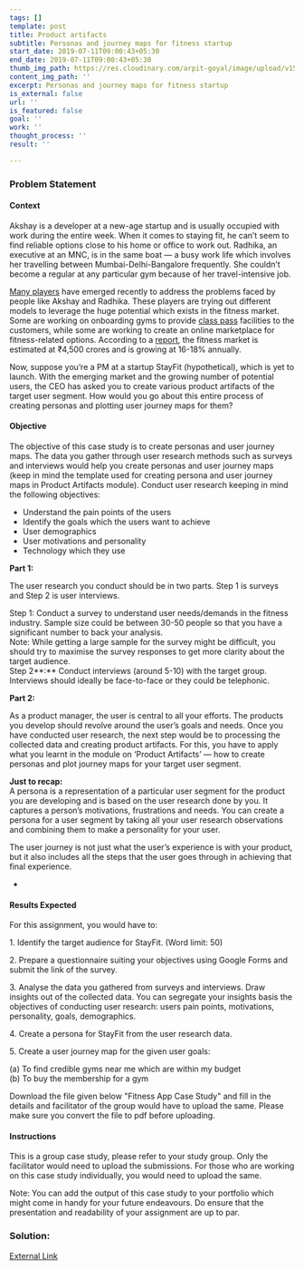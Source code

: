 ```yaml
---
tags: []
template: post
title: Product artifacts
subtitle: Personas and journey maps for fitness startup
start_date: 2019-07-11T09:00:43+05:30
end_date: 2019-07-11T09:00:43+05:30
thumb_img_path: https://res.cloudinary.com/arpit-goyal/image/upload/v1562772588/4.jpg
content_img_path: ''
excerpt: Personas and journey maps for fitness startup
is_external: false
url: ''
is_featured: false
goal: ''
work: ''
thought_process: ''
result: ''

---
```

### Problem Statement

#### Context

Akshay is a developer at a new-age startup and is usually occupied with work during the entire week. When it comes to staying fit, he can’t seem to find reliable options close to his home or office to work out. Radhika, an executive at an MNC, is in the same boat — a busy work life which involves her travelling between Mumbai-Delhi-Bangalore frequently. She couldn’t become a regular at any particular gym because of her travel-intensive job.

[Many players](https://yourstory.com/2016/04/fitness-startups/) have emerged recently to address the problems faced by people like Akshay and Radhika. These players are trying out different models to leverage the huge potential which exists in the fitness market. Some are working on onboarding gyms to provide [class pass](http://www.businessinsider.in/Heres-how-often-you-have-to-work-out-to-make-a-ClassPass-membership-worth-it/articleshow/47966034.cms) facilities to the customers, while some are working to create an online marketplace for fitness-related options. According to a [report](https://www.smergers.com/industry-watch/india-gym-fitness-industry/), the fitness market is estimated at ₹4,500 crores and is growing at 16-18% annually.   
   
Now, suppose you’re a PM at a startup StayFit (hypothetical), which is yet to launch. With the emerging market and the growing number of potential users, the CEO has asked you to create various product artifacts of the target user segment. How would you go about this entire process of creating personas and plotting user journey maps for them?

#### Objective

The objective of this case study is to create personas and user journey maps. The data you gather through user research methods such as surveys and interviews would help you create personas and user journey maps (keep in mind the template used for creating persona and user journey maps in Product Artifacts module). Conduct user research keeping in mind the following objectives:

* Understand the pain points of the users
* Identify the goals which the users want to achieve
* User demographics
* User motivations and personality
* Technology which they use

**Part 1:**

The user research you conduct should be in two parts. Step 1 is surveys and Step 2 is user interviews.

Step 1: Conduct a survey to understand user needs/demands in the fitness industry. Sample size could be between 30-50 people so that you have a significant number to back your analysis.  
Note: While getting a large sample for the survey might be difficult, you should try to maximise the survey responses to get more clarity about the target audience.  
Step 2**:** Conduct interviews (around 5-10) with the target group. Interviews should ideally be face-to-face or they could be telephonic.

**Part 2:**

As a product manager, the user is central to all your efforts. The products you develop should revolve around the user’s goals and needs. Once you have conducted user research, the next step would be to processing the collected data and creating product artifacts. For this, you have to apply what you learnt in the module on ‘Product Artifacts’ — how to create personas and plot journey maps for your target user segment.

**Just to recap:**  
A persona is a representation of a particular user segment for the product you are developing and is based on the user research done by you. It captures a person’s motivations, frustrations and needs. You can create a persona for a user segment by taking all your user research observations and combining them to make a personality for your user.

The user journey is not just what the user’s experience is with your product, but it also includes all the steps that the user goes through in achieving that final experience.

* 

#### Results Expected

For this assignment, you would have to:

1\. Identify the target audience for StayFit. (Word limit: 50)

2\. Prepare a questionnaire suiting your objectives using Google Forms and submit the link of the survey.

3\. Analyse the data you gathered from surveys and interviews. Draw insights out of the collected data. You can segregate your insights basis the objectives of conducting user research: users pain points, motivations, personality, goals, demographics.

4\. Create a persona for StayFit from the user research data.

5\. Create a user journey map for the given user goals:

(a) To find credible gyms near me which are within my budget  
 (b) To buy the membership for a gym

Download the file given below "Fitness App Case Study" and fill in the details and facilitator of the group would have to upload the same. Please make sure you convert the file to pdf before uploading.

#### Instructions

This is a group case study, please refer to your study group. Only the facilitator would need to upload the submissions. For those who are working on this case study individually, you would need to upload the same.

Note: You can add the output of this case study to your portfolio which might come in handy for your future endeavours. Do ensure that the presentation and readability of your assignment are up to par.

### Solution:

[External Link](https://drive.google.com/open?id=1jkPOPoPVKVdEp7iQiXgIXOLfQEtDV3jq "Google Drive link to Solution Document")